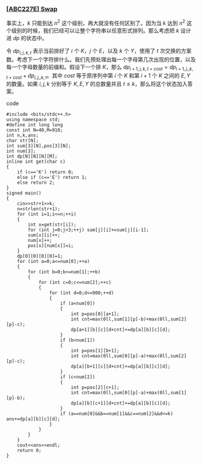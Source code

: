 ### [[ABC227E] Swap](https://www.luogu.com.cn/problem/AT_abc227_e)

事实上，$k$ 只能到达 $n^2$ 这个级别，再大就没有任何区别了。因为当 $k$ 达到 $n^2$ 这个级别的时候，我们已经可以让整个字符串以任意形式排列。那么考虑把 $k$ 设计进 $dp$ 的状态中。

令 $dp_{i,j,k,t}$ 表示当前排好了 $i$ 个 $K$，$j$ 个 $E$，以及 $k$ 个 $Y$，使用了 $t$ 次交换的方案数。考虑下一个字符排什么。我们先预处理出每一个字母第几次出现的位置，以及每一个字母数量的前缀和。假设下一个排 $K$，那么 $dp_{i+1,j,k,t+cost}=dp_{i+1,j,,k,t+cost}+dp_{i,j,,k,t}$。其中 $cost$ 等于原序列中第 $i$ 个 $K$ 和第 $i+1$ 个 $K$ 之间的 $E,Y$ 的数量。如果 $i,j,k$ 分别等于 $K,E,Y$ 的总数量并且 $t \leq k$，那么将这个状态加入答案。

code
```
#include <bits/stdc++.h>
using namespace std;
#define int long long
const int N=40,M=910;
int n,k,ans;
char str[N];
int sum[3][N],pos[3][N];
int num[3];
int dp[N][N][N][M];
inline int get(char c)
{
	if (c=='K') return 0;
	else if (c=='E') return 1;
	else return 2;
}
signed main()
{
	cin>>str+1>>k;
	n=strlen(str+1);
	for (int i=1;i<=n;++i)
	{
		int x=get(str[i]);
		for (int j=0;j<3;++j) sum[j][i]+=sum[j][i-1];
		sum[x][i]++;
		num[x]++;
		pos[x][num[x]]=i;
	}
	dp[0][0][0][0]=1;
	for (int a=0;a<=num[0];++a)
	{
		for (int b=0;b<=num[1];++b)
		{
			for (int c=0;c<=num[2];++c)
			{
				for (int d=0;d<=900;++d)
				{
					if (a<num[0])
					{
						int p=pos[0][a+1];
						int cnt=max(0ll,sum[1][p]-b)+max(0ll,sum[2][p]-c);
						dp[a+1][b][c][d+cnt]+=dp[a][b][c][d];
					}
					if (b<num[1])
					{
						int p=pos[1][b+1];
						int cnt=max(0ll,sum[0][p]-a)+max(0ll,sum[2][p]-c);
						dp[a][b+1][c][d+cnt]+=dp[a][b][c][d];
					}
					if (c<num[2])
					{
						int p=pos[2][c+1];
						int cnt=max(0ll,sum[0][p]-a)+max(0ll,sum[1][p]-b);
						dp[a][b][c+1][d+cnt]+=dp[a][b][c][d];
					}
					if (a==num[0]&&b==num[1]&&c==num[2]&&d<=k) ans+=dp[a][b][c][d]; 
				}	
			}
		}
	}
	cout<<ans<<endl;
	return 0;
}
```
